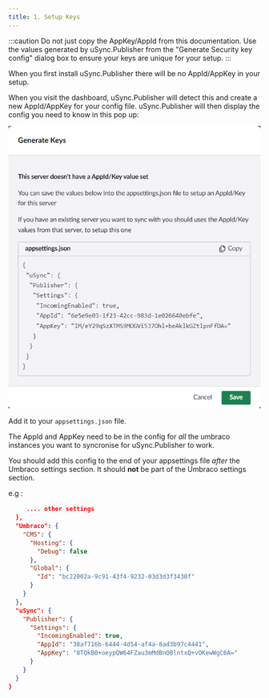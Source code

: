 ```yaml
---
title: 1. Setup Keys
---
```

:::caution 
Do not just copy the AppKey/AppId from this documentation. Use the values generated by uSync.Publisher from the "Generate Security key config" dialog box to ensure your keys are unique for your setup.
:::

When you first install uSync.Publisher there will be no AppId/AppKey in your setup.

When you visit the dashboard, uSync.Publisher will detect this and create a new AppId/AppKey for your config file. uSync.Publisher will then display the config you need to know in this pop up: 

![Security key setup](keyConfigSetup.png)

Add it to your `appsettings.json` file.

The AppId and AppKey need to be in the config for *all* the umbraco instances you want to syncronise for uSync.Publisher to work.

You should add this config to the end of your appsettings file *after* the Umbraco settings section. It should **not** be part of the Umbraco settings section.

e.g :

```json title="appsettings.json"
     .... other settings 
  },
  "Umbraco": {
    "CMS": {
      "Hosting": {
        "Debug": false
      },
      "Global": {
        "Id": "bc22002a-9c91-43f4-9232-03d3d3f3430f"
      }
    }
  },
  "uSync": {
    "Publisher": {
      "Settings": {
        "IncomingEnabled": true,
        "AppId": "38af716b-6444-4d54-af4a-8ad3b97c4441",
        "AppKey": "8TQkB0+oeypQW64FZau3mMdBnOBlntxQ+vOKewWgC6A="
      }
    }
  }
}
```
